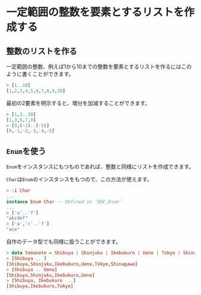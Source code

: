 一定範囲の整数を要素とするリストを作成する
==========================================

整数のリストを作る
------------------

一定範囲の整数、例えば1から10までの整数を要素とするリストを作るにはこのように書くことができます。

```haskell
> [1..10]
[1,2,3,4,5,6,7,8,9,10]
```

最初の2要素を明示すると、増分を加減することができます。

```haskell
> [1,3..10]
[1,3,5,7,9]
> [0,(-1)..(-5)]
[0,-1,-2,-3,-4,-5]
```

`Enum`を使う
------------

`Enum`をインスタンスにもつものであれば、整数と同様にリストを作成できます。

`Char`は`Enum`のインスタンスをもつので、この方法が使えます。

```haskell
> :i Char
...
instance Enum Char -- Defined in ‘GHC.Enum’
...
> ['a'..'f']
"abcdef"
> ['a','c'..'f']
"ace"
```

自作のデータ型でも同様に扱うことができます。

```haskell
> data Yamanote = Shibuya | Shinjuku | Ikebukuro | Ueno | Tokyo | Shinagawa deriving (Show, Enum)
> [Shibuya .. ]
[Shibuya,Shinjuku,Ikebukuro,Ueno,Tokyo,Shinagawa]
> [Shibuya .. Ueno]
[Shibuya,Shinjuku,Ikebukuro,Ueno]
> [Shibuya, Ikebukuro  ..]
[Shibuya,Ikebukuro,Tokyo]
```
